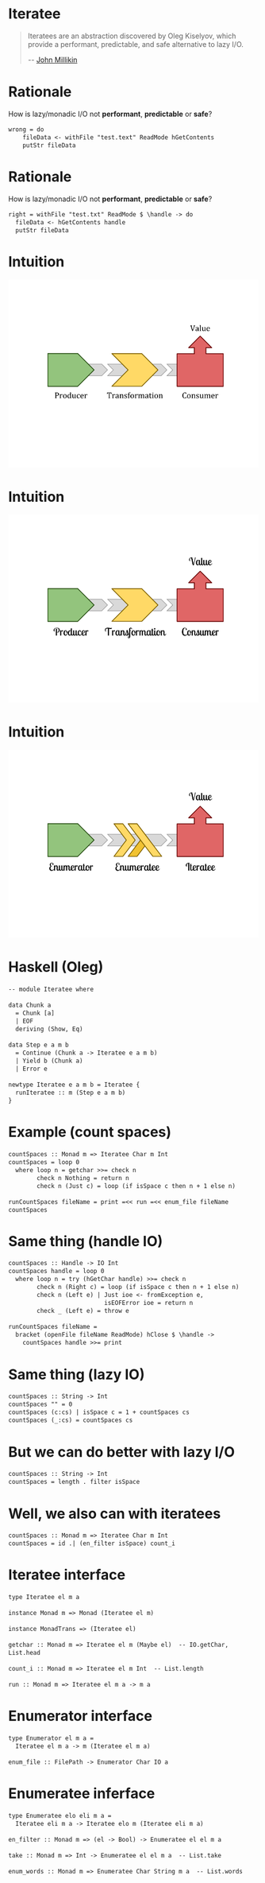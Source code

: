 # Iteratee

> Iteratees are an abstraction discovered
> by Oleg Kiselyov, which provide a performant,
> predictable, and safe alternative to lazy I/O.
>
> -- [John Millikin](https://john-millikin.com/articles/understanding-iteratees/)

# Rationale

How is lazy/monadic I/O not **performant**, **predictable** or **safe**?

~~~~ {.haskell}
wrong = do
	fileData <- withFile "test.text" ReadMode hGetContents
	putStr fileData
~~~~

# Rationale

How is lazy/monadic I/O not **performant**, **predictable** or **safe**?

~~~~ {.haskell}
right = withFile "test.txt" ReadMode $ \handle -> do
  fileData <- hGetContents handle
  putStr fileData
~~~~

# Intuition

![Producer consumer diagram](iteratee_obvious.png)

# Intuition

![Fancy producer consumer diagram](iteratee_hipster.png)

# Intuition

![Haskell producer consumer diagram](iteratee_haskell.png)

# Haskell (Oleg)

~~~~ {.haskell}
-- module Iteratee where

data Chunk a
  = Chunk [a]
  | EOF
  deriving (Show, Eq)

data Step e a m b
  = Continue (Chunk a -> Iteratee e a m b)
  | Yield b (Chunk a)
  | Error e

newtype Iteratee e a m b = Iteratee {
  runIteratee :: m (Step e a m b)
}
~~~~

# Example (count spaces)

~~~~ {.haskell}
countSpaces :: Monad m => Iteratee Char m Int
countSpaces = loop 0
  where loop n = getchar >>= check n
        check n Nothing = return n
        check n (Just c) = loop (if isSpace c then n + 1 else n)

runCountSpaces fileName = print =<< run =<< enum_file fileName countSpaces
~~~~

# Same thing (handle IO)

~~~~ {.haskell}
countSpaces :: Handle -> IO Int
countSpaces handle = loop 0
  where loop n = try (hGetChar handle) >>= check n
        check n (Right c) = loop (if isSpace c then n + 1 else n)
        check n (Left e) | Just ioe <- fromException e,
                           isEOFError ioe = return n
        check _ (Left e) = throw e
        
runCountSpaces fileName =
  bracket (openFile fileName ReadMode) hClose $ \handle ->
    countSpaces handle >>= print
~~~~

# Same thing (lazy IO)

~~~~ {.haskell}
countSpaces :: String -> Int
countSpaces "" = 0
countSpaces (c:cs) | isSpace c = 1 + countSpaces cs
countSpaces (_:cs) = countSpaces cs
~~~~

# But we can do better with lazy I/O

~~~~ {.haskell}
countSpaces :: String -> Int
countSpaces = length . filter isSpace
~~~~

# Well, we also can with iteratees
~~~~ {.haskell}
countSpaces :: Monad m => Iteratee Char m Int
countSpaces = id .| (en_filter isSpace) count_i
~~~~

# Iteratee interface

~~~~ {.haskell}
type Iteratee el m a

instance Monad m => Monad (Iteratee el m)

instance MonadTrans => (Iteratee el)

getchar :: Monad m => Iteratee el m (Maybe el)  -- IO.getChar, List.head

count_i :: Monad m => Iteratee el m Int  -- List.length

run :: Monad m => Iteratee el m a -> m a
~~~~

# Enumerator interface

~~~~ {.haskell}
type Enumerator el m a =
  Iteratee el m a -> m (Iteratee el m a)

enum_file :: FilePath -> Enumerator Char IO a
~~~~

# Enumeratee inferface

~~~~ {.haskell}
type Enumeratee elo eli m a =
  Iteratee eli m a -> Iteratee elo m (Iteratee eli m a)

en_filter :: Monad m => (el -> Bool) -> Enumeratee el el m a

take :: Monad m => Int -> Enumeratee el el m a  -- List.take

enum_words :: Monad m => Enumeratee Char String m a  -- List.words
~~~~

